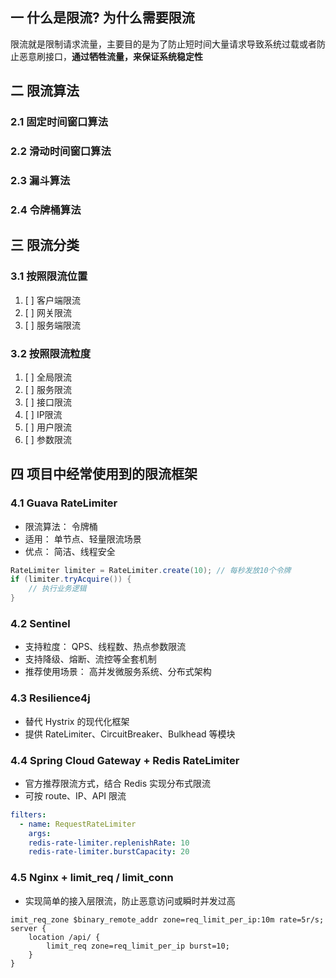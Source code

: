 ## 一 什么是限流? 为什么需要限流
限流就是限制请求流量，主要目的是为了防止短时间大量请求导致系统过载或者防止恶意刷接口，**通过牺牲流量，来保证系统稳定性**


## 二 限流算法
### 2.1 固定时间窗口算法

### 2.2 滑动时间窗口算法

### 2.3 漏斗算法

### 2.4 令牌桶算法

## 三 限流分类
### 3.1 按照限流位置
1. [ ] 客户端限流
2. [ ] 网关限流
3. [ ] 服务端限流

### 3.2 按照限流粒度
1. [ ] 全局限流
2. [ ] 服务限流
3. [ ] 接口限流
4. [ ] IP限流
5. [ ] 用户限流
6. [ ] 参数限流

## 四 项目中经常使用到的限流框架
### 4.1 Guava RateLimiter
* 限流算法： 令牌桶
* 适用： 单节点、轻量限流场景
* 优点： 简洁、线程安全
```java
RateLimiter limiter = RateLimiter.create(10); // 每秒发放10个令牌
if (limiter.tryAcquire()) { 
    // 执行业务逻辑
}
```
### 4.2 Sentinel
* 支持粒度： QPS、线程数、热点参数限流
* 支持降级、熔断、流控等全套机制
* 推荐使用场景： 高并发微服务系统、分布式架构

### 4.3 Resilience4j
* 替代 Hystrix 的现代化框架
* 提供 RateLimiter、CircuitBreaker、Bulkhead 等模块

### 4.4 Spring Cloud Gateway + Redis RateLimiter
* 官方推荐限流方式，结合 Redis 实现分布式限流
* 可按 route、IP、API 限流
```yaml
filters:
  - name: RequestRateLimiter
    args:
    redis-rate-limiter.replenishRate: 10
    redis-rate-limiter.burstCapacity: 20
```
### 4.5 Nginx + limit_req / limit_conn
* 实现简单的接入层限流，防止恶意访问或瞬时并发过高  
```
imit_req_zone $binary_remote_addr zone=req_limit_per_ip:10m rate=5r/s;
server { 
    location /api/ { 
        limit_req zone=req_limit_per_ip burst=10; 
    }
}
```